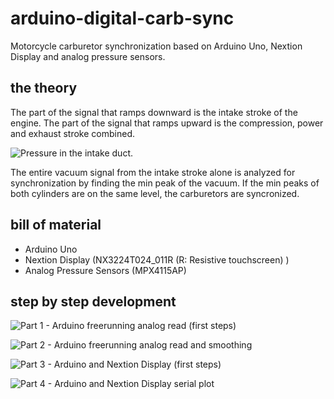 # arduino-digital-carb-sync
Motorcycle carburetor synchronization based on Arduino Uno, Nextion Display and analog pressure sensors.

## the theory
The part of the signal that ramps downward is the intake stroke of the engine. The part of the signal that ramps upward is the compression, power and exhaust stroke combined.

![Pressure in the intake duct.](https://github.com/yz88/arduino-digital-carb-sync/blob/master/pressure-intake-duct.png)

The entire vacuum signal from the intake stroke alone is analyzed for synchronization by finding the min peak of the vacuum. If the min peaks of both cylinders are on the same level, the carburetors are syncronized.

## bill of material
* Arduino Uno
* Nextion Display (NX3224T024_011R (R: Resistive touchscreen) )
* Analog Pressure Sensors (MPX4115AP)

## step by step development
![Part 1 - Arduino freerunning analog read (first steps)](https://github.com/yz88/arduino-digital-carb-sync/blob/master/part1/)

![Part 2 - Arduino freerunning analog read and smoothing](https://github.com/yz88/arduino-digital-carb-sync/blob/master/part2/)

![Part 3 - Arduino and Nextion Display (first steps)](https://github.com/yz88/arduino-digital-carb-sync/blob/master/part3/)

![Part 4 - Arduino and Nextion Display serial plot](https://github.com/yz88/arduino-digital-carb-sync/blob/master/part3/)
